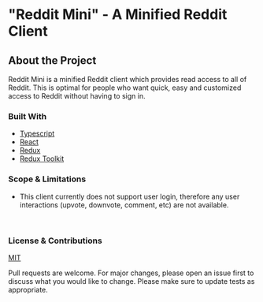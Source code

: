 <div id="top"></div>

# "Reddit Mini" - A Minified Reddit Client

## About the Project
Reddit Mini is a minified Reddit client which provides read access to all of Reddit. This is optimal for people who want quick, easy and customized access to Reddit without having to sign in. 

### Built With
* [Typescript](https://www.typescriptlang.org/)
* [React](https://reactjs.org)
* [Redux](https://redux.js.org)
* [Redux Toolkit](https://redux-toolkit.js.org/)

### Scope & Limitations

- This client currently does not support user login, therefore any user interactions (upvote, downvote, comment, etc) are not available. 
<br>

### License & Contributions
[MIT](https://choosealicense.com/licenses/mit/)

Pull requests are welcome. For major changes, please open an issue first to discuss what you would like to change. Please make sure to update tests as appropriate.